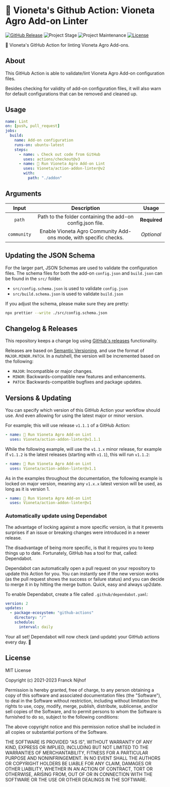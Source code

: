 # 🚀 Vioneta's Github Action: Vioneta Agro Add-on Linter

[![GitHub Release][releases-shield]][releases]
![Project Stage][project-stage-shield]
![Project Maintenance][maintenance-shield]
[![License][license-shield]](LICENSE.md)

🚀 Vioneta's GitHub Action for linting Vioneta Agro Add-ons.

## About

This GitHub Action is able to validate/lint Vioneta Agro Add-on configuration
files.

Besides checking for validity of add-on configuration files, it will
also warn for default configurations that can be removed and cleaned up.

## Usage

```yaml
name: Lint
on: [push, pull_request]
jobs:
  build:
    name: Add-on configuration
    runs-on: ubuntu-latest
    steps:
      - name: ⤵️ Check out code from GitHub
        uses: actions/checkout@v3
      - name: 🚀 Run Vioneta Agro Add-on Lint
        uses: Vioneta/action-addon-linter@v2
        with:
          path: "./addon"
```

## Arguments

|    Input    |                            Description                            |    Usage     |
| :---------: | :---------------------------------------------------------------: | :----------: |
|   `path`    |    Path to the folder containing the add-on config.json file.     | **Required** |
| `community` | Enable Vioneta Agro Community Add-ons mode, with specific checks. |  _Optional_  |

## Updating the JSON Schema

For the larger part, JSON Schemas are used to validate the configuration files.
The schema files for both the add-on `config.json` and `build.json` can be found
in the `src/` folder.

- `src/config.schema.json` is used to validate `config.json`
- `src/build.schema.json` is used to validate `build.json`

If you adjust the schema, please make sure they are pretty:

```bash
npx prettier --write ./src/config.schema.json
```

## Changelog & Releases

This repository keeps a change log using [GitHub's releases][releases]
functionality.

Releases are based on [Semantic Versioning][semver], and use the format
of `MAJOR.MINOR.PATCH`. In a nutshell, the version will be incremented
based on the following:

- `MAJOR`: Incompatible or major changes.
- `MINOR`: Backwards-compatible new features and enhancements.
- `PATCH`: Backwards-compatible bugfixes and package updates.

## Versions & Updating

You can specify which version of this GitHub Action your workflow should use.
And even allowing for using the latest major or minor version.

For example; this will use release `v1.1.1` of a GitHub Action:

```yaml
- name: 🚀 Run Vioneta Agro Add-on Lint
  uses: Vioneta/action-addon-linter@v1.1.1
```

While the following example, will use the `v1.1.x` minor release, for example
if `v1.1.2` is the latest releases (starting with `v1.1`), this will run
`v1.1.2`:

```yaml
- name: 🚀 Run Vioneta Agro Add-on Lint
  uses: Vioneta/action-addon-linter@v1.1
```

As in the examples throughout the documentation, the following example is
locked on major version, meaning any `v1.x.x` latest version will be used,
as long as it is version 1.

```yaml
- name: 🚀 Run Vioneta Agro Add-on Lint
  uses: Vioneta/action-addon-linter@v1
```

### Automatically update using Dependabot

The advantage of locking against a more specific version, is that it prevents
surprises if an issue or breaking changes were introduced in a newer release.

The disadvantage of being more specific, is that it requires you to keep things
up to date. Fortunately, GitHub has a tool for that, called: Dependabot.

Dependabot can automatically open a pull request on your repository to update
this Action for you. You can instantly see if the new version works (as the
pull request shows the success or failure status) and you can decide to
merge it in by hitting the merge button. Quick, easy and always up2date.

To enable Dependabot, create a file called `.github/dependabot.yaml`:

```yaml
version: 2
updates:
  - package-ecosystem: "github-actions"
    directory: "/"
    schedule:
      interval: daily
```

Your all set! Dependabot will now check (and update) your GitHub actions
every day. 🤩

## License

MIT License

Copyright (c) 2021-2023 Franck Nijhof

Permission is hereby granted, free of charge, to any person obtaining a copy
of this software and associated documentation files (the "Software"), to deal
in the Software without restriction, including without limitation the rights
to use, copy, modify, merge, publish, distribute, sublicense, and/or sell
copies of the Software, and to permit persons to whom the Software is
furnished to do so, subject to the following conditions:

The above copyright notice and this permission notice shall be included in all
copies or substantial portions of the Software.

THE SOFTWARE IS PROVIDED "AS IS", WITHOUT WARRANTY OF ANY KIND, EXPRESS OR
IMPLIED, INCLUDING BUT NOT LIMITED TO THE WARRANTIES OF MERCHANTABILITY,
FITNESS FOR A PARTICULAR PURPOSE AND NONINFRINGEMENT. IN NO EVENT SHALL THE
AUTHORS OR COPYRIGHT HOLDERS BE LIABLE FOR ANY CLAIM, DAMAGES OR OTHER
LIABILITY, WHETHER IN AN ACTION OF CONTRACT, TORT OR OTHERWISE, ARISING FROM,
OUT OF OR IN CONNECTION WITH THE SOFTWARE OR THE USE OR OTHER DEALINGS IN THE
SOFTWARE.

[contributors]: https://github.com/Vioneta/action-addon-linter/graphs/contributors
[Vioneta]: https://github.com/Vioneta
[license-shield]: https://img.shields.io/github/license/Vioneta/action-addon-linter.svg
[maintenance-shield]: https://img.shields.io/maintenance/yes/2023.svg
[project-stage-shield]: https://img.shields.io/badge/project%20stage-production%20ready-brightgreen.svg
[releases-shield]: https://img.shields.io/github/release/Vioneta/action-addon-linter.svg
[releases]: https://github.com/Vioneta/action-addon-linter/releases
[semver]: http://semver.org/spec/v2.0.0.html
